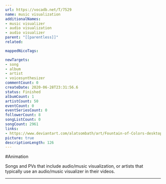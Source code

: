 ```yaml
---
url: https://vocadb.net/T/7529
name: music visualization
additionalNames: 
- music visualizer
- audio visualization
- audio visualizer
parent: "[[parentless]]"
related:

mappedNicoTags:

newTargets:
- song
- album
- artist
- voicesynthesizer
commentCount: 0
createDate: 2020-06-28T23:31:56.6
status: Finished
albumCount: 1
artistCount: 50
eventCount: 0
eventSeriesCount: 0
followerCount: 8
songListCount: 0
songCount: 2961
links: 
- https://www.deviantart.com/alatsombath/art/Fountain-of-Colors-desktop-music-visualizer-518894563
picture: true
descriptionLength: 126
---
```


#Animation

Songs and PVs that include audio/music visualization, or artists that typically use an audio/music visualizer in their videos.

---

